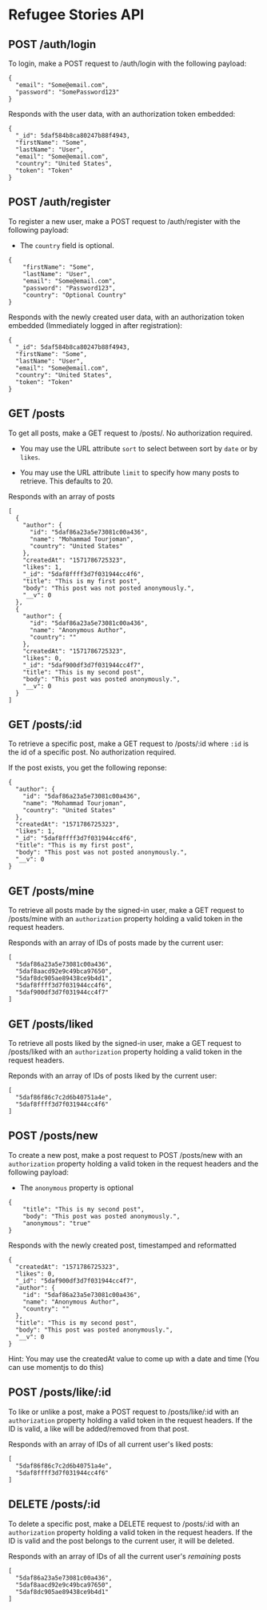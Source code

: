 # Refugee Stories API

## POST /auth/login

To login, make a POST request to /auth/login with the following payload:

```
{
  "email": "Some@email.com",
  "password": "SomePassword123" 
}
```

Responds with the user data, with an authorization token embedded:

```
{
  "_id": 5daf584b8ca80247b88f4943,
  "firstName": "Some",
  "lastName": "User",
  "email": "Some@email.com",
  "country": "United States",
  "token": "Token"
}
```

## POST /auth/register

To register a new user, make a POST request to /auth/register with the following payload:

* The `country` field is optional.

```
{
	"firstName": "Some",
	"lastName": "User",
	"email": "Some@email.com",
	"password": "Password123",
	"country": "Optional Country"
}
```

Responds with the newly created user data, with an authorization token embedded (Immediately logged in after registration):

```
{
  "_id": 5daf584b8ca80247b88f4943,
  "firstName": "Some",
  "lastName": "User",
  "email": "Some@email.com",
  "country": "United States",
  "token": "Token"
}
```

## GET /posts

To get all posts, make a GET request to /posts/. No authorization required.

* You may use the URL attribute `sort` to select between sort by `date` or by `likes`.

* You may use the URL attribute `limit` to specify how many posts to retrieve. This defaults to 20.

Responds with an array of posts

```
[
  {
    "author": {
      "id": "5daf86a23a5e73081c00a436",
      "name": "Mohammad Tourjoman",
      "country": "United States"
    },
    "createdAt": "1571786725323",
    "likes": 1,
    "_id": "5daf8ffff3d7f031944cc4f6",
    "title": "This is my first post",
    "body": "This post was not posted anonymously.",
    "__v": 0
  },
  {
    "author": {
      "id": "5daf86a23a5e73081c00a436",
      "name": "Anonymous Author",
      "country": ""
    },
    "createdAt": "1571786725323",
    "likes": 0,
    "_id": "5daf900df3d7f031944cc4f7",
    "title": "This is my second post",
    "body": "This post was posted anonymously.",
    "__v": 0
  }
]
```

## GET /posts/:id

To retrieve a specific post, make a GET request to /posts/:id where `:id` is the id of a specific post. No authorization required.

If the post exists, you get the following reponse:

```
{
  "author": {
    "id": "5daf86a23a5e73081c00a436",
    "name": "Mohammad Tourjoman",
    "country": "United States"
  },
  "createdAt": "1571786725323",
  "likes": 1,
  "_id": "5daf8ffff3d7f031944cc4f6",
  "title": "This is my first post",
  "body": "This post was not posted anonymously.",
  "__v": 0
}
```

## GET /posts/mine

To retrieve all posts made by the signed-in user, make a GET request to /posts/mine with an `authorization` property holding a valid token in the request headers.

Responds with an array of IDs of posts made by the current user:

```
[
  "5daf86a23a5e73081c00a436",
  "5daf8aacd92e9c49bca97650",
  "5daf8dc905ae89438ce9b4d1",
  "5daf8ffff3d7f031944cc4f6",
  "5daf900df3d7f031944cc4f7"
]
```

## GET /posts/liked

To retrieve all posts liked by the signed-in user, make a GET request to /posts/liked with an `authorization` property holding a valid token in the request headers.

Reponds with an array of IDs of posts liked by the current user:

```
[
  "5daf86f86c7c2d6b40751a4e",
  "5daf8ffff3d7f031944cc4f6"
]
```

## POST /posts/new

To create a new post, make a post request to POST /posts/new with an `authorization` property holding a valid token in the request headers and the following payload:

* The `anonymous` property is optional

```
{
	"title": "This is my second post",
	"body": "This post was posted anonymously.",
	"anonymous": "true"
}
```

Responds with the newly created post, timestamped and reformatted

```
{
  "createdAt": "1571786725323",
  "likes": 0,
  "_id": "5daf900df3d7f031944cc4f7",
  "author": {
    "id": "5daf86a23a5e73081c00a436",
    "name": "Anonymous Author",
    "country": ""
  },
  "title": "This is my second post",
  "body": "This post was posted anonymously.",
  "__v": 0
}
```

Hint: You may use the createdAt value to come up with a date and time (You can use momentjs to do this)

## POST /posts/like/:id

To like or unlike a post, make a POST request to /posts/like/:id with an `authorization` property holding a valid token in the request headers. If the ID is valid, a like will be added/removed from that post.

Responds with an array of IDs of all current user's liked posts:

```
[
  "5daf86f86c7c2d6b40751a4e",
  "5daf8ffff3d7f031944cc4f6"
]
```

## DELETE /posts/:id

To delete a specific post, make a DELETE request to /posts/:id with an `authorization` property holding a valid token in the request headers. If the ID is valid and the post belongs to the current user, it will be deleted.

Responds with an array of IDs of all the current user's *remaining* posts

```
[
  "5daf86a23a5e73081c00a436",
  "5daf8aacd92e9c49bca97650",
  "5daf8dc905ae89438ce9b4d1"
]
```
